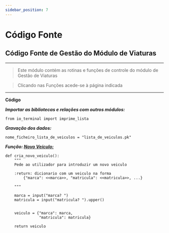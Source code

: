 ```yaml
---
sidebar_position: 7
---
```


# Código Fonte

## Código Fonte de Gestão do Módulo de Viaturas

---
> Este módulo contém as rotinas e funções de controle do módulo de Gestão de Viaturas

> Clicando nas Funções acede-se à página indicada
---

**Código**

***Importar as bibliotecas e relações com outros módulos:***
```
from io_terminal import imprime_lista
```
***Gravação dos dados:***
```
nome_ficheiro_lista_de_veiculos = "lista_de_veiculos.pk"
```
***Função: [Novo Veículo:](/docs/veiculos/veiculo_novo)***
```
def cria_novo_veiculo():
    """
    Pede ao utilizador para introduzir um novo veiculo

    :return: dicionario com um veiculo na forma
        {"marca": <<marca>>, "matricula": <<matricula>>, ...}
        
    """

    marca = input("marca? ")
    matricula = input("matricula? ").upper()


    veiculo = {"marca": marca,
               "matricula": matricula}

    return veiculo
```